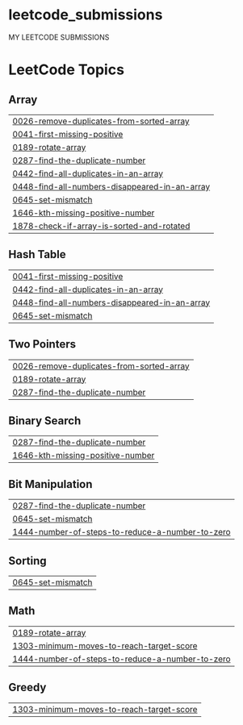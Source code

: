 # leetcode_submissions
MY LEETCODE SUBMISSIONS

<!---LeetCode Topics Start-->
# LeetCode Topics
## Array
|  |
| ------- |
| [0026-remove-duplicates-from-sorted-array](https://github.com/SNEH-22/leetcode_submissions/tree/master/0026-remove-duplicates-from-sorted-array) |
| [0041-first-missing-positive](https://github.com/SNEH-22/leetcode_submissions/tree/master/0041-first-missing-positive) |
| [0189-rotate-array](https://github.com/SNEH-22/leetcode_submissions/tree/master/0189-rotate-array) |
| [0287-find-the-duplicate-number](https://github.com/SNEH-22/leetcode_submissions/tree/master/0287-find-the-duplicate-number) |
| [0442-find-all-duplicates-in-an-array](https://github.com/SNEH-22/leetcode_submissions/tree/master/0442-find-all-duplicates-in-an-array) |
| [0448-find-all-numbers-disappeared-in-an-array](https://github.com/SNEH-22/leetcode_submissions/tree/master/0448-find-all-numbers-disappeared-in-an-array) |
| [0645-set-mismatch](https://github.com/SNEH-22/leetcode_submissions/tree/master/0645-set-mismatch) |
| [1646-kth-missing-positive-number](https://github.com/SNEH-22/leetcode_submissions/tree/master/1646-kth-missing-positive-number) |
| [1878-check-if-array-is-sorted-and-rotated](https://github.com/SNEH-22/leetcode_submissions/tree/master/1878-check-if-array-is-sorted-and-rotated) |
## Hash Table
|  |
| ------- |
| [0041-first-missing-positive](https://github.com/SNEH-22/leetcode_submissions/tree/master/0041-first-missing-positive) |
| [0442-find-all-duplicates-in-an-array](https://github.com/SNEH-22/leetcode_submissions/tree/master/0442-find-all-duplicates-in-an-array) |
| [0448-find-all-numbers-disappeared-in-an-array](https://github.com/SNEH-22/leetcode_submissions/tree/master/0448-find-all-numbers-disappeared-in-an-array) |
| [0645-set-mismatch](https://github.com/SNEH-22/leetcode_submissions/tree/master/0645-set-mismatch) |
## Two Pointers
|  |
| ------- |
| [0026-remove-duplicates-from-sorted-array](https://github.com/SNEH-22/leetcode_submissions/tree/master/0026-remove-duplicates-from-sorted-array) |
| [0189-rotate-array](https://github.com/SNEH-22/leetcode_submissions/tree/master/0189-rotate-array) |
| [0287-find-the-duplicate-number](https://github.com/SNEH-22/leetcode_submissions/tree/master/0287-find-the-duplicate-number) |
## Binary Search
|  |
| ------- |
| [0287-find-the-duplicate-number](https://github.com/SNEH-22/leetcode_submissions/tree/master/0287-find-the-duplicate-number) |
| [1646-kth-missing-positive-number](https://github.com/SNEH-22/leetcode_submissions/tree/master/1646-kth-missing-positive-number) |
## Bit Manipulation
|  |
| ------- |
| [0287-find-the-duplicate-number](https://github.com/SNEH-22/leetcode_submissions/tree/master/0287-find-the-duplicate-number) |
| [0645-set-mismatch](https://github.com/SNEH-22/leetcode_submissions/tree/master/0645-set-mismatch) |
| [1444-number-of-steps-to-reduce-a-number-to-zero](https://github.com/SNEH-22/leetcode_submissions/tree/master/1444-number-of-steps-to-reduce-a-number-to-zero) |
## Sorting
|  |
| ------- |
| [0645-set-mismatch](https://github.com/SNEH-22/leetcode_submissions/tree/master/0645-set-mismatch) |
## Math
|  |
| ------- |
| [0189-rotate-array](https://github.com/SNEH-22/leetcode_submissions/tree/master/0189-rotate-array) |
| [1303-minimum-moves-to-reach-target-score](https://github.com/SNEH-22/leetcode_submissions/tree/master/1303-minimum-moves-to-reach-target-score) |
| [1444-number-of-steps-to-reduce-a-number-to-zero](https://github.com/SNEH-22/leetcode_submissions/tree/master/1444-number-of-steps-to-reduce-a-number-to-zero) |
## Greedy
|  |
| ------- |
| [1303-minimum-moves-to-reach-target-score](https://github.com/SNEH-22/leetcode_submissions/tree/master/1303-minimum-moves-to-reach-target-score) |
<!---LeetCode Topics End-->